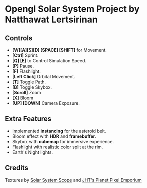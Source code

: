 # Opengl Solar System Project by Natthawat Lertsirinan
## Controls
- **[W][A][S][D] [SPACE] [SHIFT]** for Movement.
- **[Ctrl]** Sprint.
- **[Q] [E]** to Control Simulation Speed.
- **[P]** Pause.
- **[F]** Flashlight.
- **[Left Click]** Orbital Movement.
- **[T]** Toggle Path.
- **[B]** Toggle Skybox.
- **[Scroll]** Zoom
- **[X]** Bloom
- **[UP] [DOWN]** Camera Exposure.

## Extra Features
- Implemented **instancing** for the asteroid belt.
- Bloom effect with **HDR** and **framebuffer**.
- Skybox with **cubemap** for immersive experience.
- Flashlight with realistic color split at the rim.
- Earth's Night lights.

## Credits
Textures by [Solar System Scope](https://www.solarsystemscope.com/) and [JHT's Planet Pixel Emporium](https://planetpixelemporium.com/planets.html)
